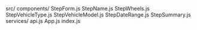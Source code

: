 src/
  components/
    StepForm.js
    StepName.js
    StepWheels.js
    StepVehicleType.js
    StepVehicleModel.js
    StepDateRange.js
    StepSummary.js
  services/
    api.js
  App.js
  index.js
